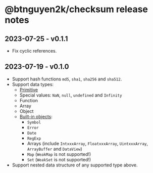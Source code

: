 # @btnguyen2k/checksum release notes

## 2023-07-25 - v0.1.1

- Fix cyclic references.

## 2023-07-19 - v0.1.0

- Support hash functions `md5`, `sha1`, `sha256` and `sha512`.
- Support data types:
  - [Primitive](https://developer.mozilla.org/en-US/docs/Glossary/Primitive)
  - Special values: `NaN`, `null`, `undefined` and `Infinity`
  - Function
  - Array
  - Object
  - [Built-in objects](https://developer.mozilla.org/en-US/docs/Web/JavaScript/Reference/Global_Objects):
    - `Symbol`
    - `Error`
    - `Date`
    - `RegExp`
    - Arrays (include `IntxxxArray`, `FloatxxxArray`, `UintxxxArray`, `ArrayBuffer` and `DataView`)
    - `Map` (`WeakMap` is not supported!)
    - `Set` (`WeakSet` is not supported!)
- Support nested data structure of any supported type above.
